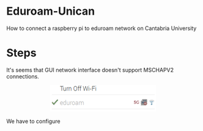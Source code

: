 # Eduroam-Unican
How to connect a raspberry pi to eduroam network on Cantabria University

# Steps

It's seems that GUI network interface doesn't support MSCHAPV2 connections. 
<p align="center"> 
<img src="https://github.com/JaledMC/Eduroam-Unican/blob/master/wifi.png">
</p>


We have to configure 
